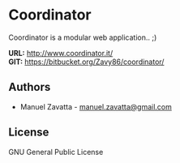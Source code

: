 # Coordinator
Coordinator is a modular web application.. ;)

**URL:** http://www.coordinator.it/  
**GIT:** https://bitbucket.org/Zavy86/coordinator/

## Authors
- Manuel Zavatta - [manuel.zavatta@gmail.com](mailto:manuel.zavatta@gmail.com)

## License
GNU General Public License